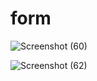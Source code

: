 # form

![Screenshot (60)](https://github.com/Swati002/form/assets/72129763/442a9ca0-7bc8-4f0b-91a7-d344557371c7)


![Screenshot (62)](https://github.com/Swati002/form/assets/72129763/07ef8f27-3e17-42e5-ae4b-997f4a10e68b)

